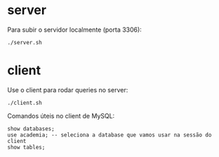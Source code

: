 # server

Para subir o servidor localmente (porta 3306):

```
./server.sh
```

# client

Use o client para rodar queries no server:

```
./client.sh
```

Comandos úteis no client de MySQL:

```
show databases;
use academia; -- seleciona a database que vamos usar na sessão do client
show tables;
```
